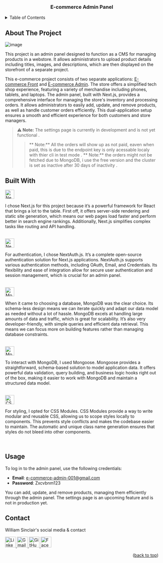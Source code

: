 <a name="readme-top"></a>

<!-- PROJECT LOGO -->
<br />
<h3 align="center">E-commerce Admin Panel</h3>

<!-- TABLE OF CONTENTS -->
<details>
  <summary>Table of Contents</summary>
  <ol>
    <li>
      <a href="#about-the-project">About The Project</a>
      <ul>
        <li><a href="#built-with">Built With</a></li>
      </ul>
    </li>
    <li><a href="#usage">Usage</a></li>
    <li><a href="#contact">Contact</a></li>
    <li><a href="#acknowledgments">Acknowledgments</a></li>
  </ol>
</details>

<!-- ABOUT THE PROJECT -->

## About The Project
![image](https://github.com/Willi0t/ecommerce-admin/assets/113394429/0fdee739-b174-4f13-a86a-46647f7f317b)


This project is an admin panel designed to function as a CMS for managing products in a webstore. It allows administrators to upload product details including titles, images, and descriptions, which are then displayed on the storefront of a separate project.

This e-commerce project consists of two separate applications: [E-commerce Front](https://github.com/Willi0t/ecommerce-front) and [E-commerce Admin](https://github.com/Willi0t/ecommerce-admin). The store offers a simplified tech shop experience, featuring a variety of merchandise including phones, tablets, and laptops. The admin panel, built with Next.js, provides a comprehensive interface for managing the store's inventory and processing orders. It allows administrators to easily add, update, and remove products, as well as handle customer orders efficiently. This dual-application setup ensures a smooth and efficient experience for both customers and store managers.

> **⚠️ Note:** The settings page is currently in development and is not yet functional .
> > ** Note:** All the orders will show up as not paid, eaven when paid, this is due to the endpoint key is only acessable localy with thier cli in test mode .
> > ** Note:** the orders might not be fetched due to MongoDB, i use the free version and the cluster is set as inactive after 30 days of inactivity .

## Built With

<a href="https://nextjs.org" target="_blank">
  <img src="https://img.shields.io/badge/nextjs-white?logo=nextdotjs&color=%2341444B" alt="Next.js Badge" style="width: auto; height: 30px;">
</a>

I chose Next.js for this project because it’s a powerful framework for React that brings a lot to the table. First off, it offers server-side rendering and static site generation, which means our web pages load faster and perform better in search engine rankings. Additionally, Next.js simplifies complex tasks like routing and API handling.

</br>

<a href="https://next-auth.js.org" target="_blank">
  <img src="https://img.shields.io/badge/Next%20Auth-white?logo=nextdotjs&color=%2341444B" alt="Next Auth Badge" style="width: auto; height: 30px;">
</a>

For authentication, I chose NextAuth.js. It’s a complete open-source authentication solution for Next.js applications. NextAuth.js supports various authentication methods, including OAuth, Email, and Credentials. Its flexibility and ease of integration allow for secure user authentication and session management, which is crucial for an admin panel.

</br>

<a href="https://www.mongodb.com" target="_blank">
  <img src="https://img.shields.io/badge/MongoDB-white?logo=mongodb&color=%23a8dea0" alt="MongoDB Badge" style="width: auto; height: 30px;">
</a>

When it came to choosing a database, MongoDB was the clear choice. Its schema-less design means we can iterate quickly and adapt our data model as needed without a lot of hassle. MongoDB excels at handling large amounts of data and traffic, which is great for scalability. It’s also very developer-friendly, with simple queries and efficient data retrieval. This means we can focus more on building features rather than managing database constraints.

</br>

<a href="https://mongoosejs.com" target="_blank">
  <img src="https://img.shields.io/badge/Mongoose-white?logo=mongodb&color=%23a8dea0" alt="MongoDB Badge" style="width: auto; height: 30px;">
</a>

To interact with MongoDB, I used Mongoose. Mongoose provides a straightforward, schema-based solution to model application data. It offers powerful data validation, query building, and business logic hooks right out of the box, making it easier to work with MongoDB and maintain a structured data model.

</br>


<a href="https://github.com/css-modules/css-modules" target="_blank">
  <img src="https://img.shields.io/badge/CSS%20Modules-white?logo=css3&color=%23ffdfba" alt="CSS Modules Badge" style="width: auto; height: 30px;">
</a>

For styling, I opted for CSS Modules. CSS Modules provide a way to write modular and reusable CSS, allowing us to scope styles locally to components. This prevents style conflicts and makes the codebase easier to maintain. The automatic and unique class name generation ensures that styles do not bleed into other components.

</br>


## Usage

To log in to the admin panel, use the following credentials:
- **Email**: e-commerce-admin-001@gmail.com
- **Password**: Zxcvbnm123

You can add, update, and remove products, managing them efficiently through the admin panel. The settings page is an upcoming feature and is not in production yet.

<!-- CONTACT -->

## Contact

William Sinclair's social media & contact

<a href="https://www.linkedin.com/in/william-sinclair-2bab18153/" target="_blank">
  <img src="https://img.shields.io/badge/linked%20in-white?logo=linkedin&color=%230762C8" alt="LinkedIn Badge" style="width: auto; height: 35px;">
</a>
<a href="mailto:William.sinclair92@gmail.com" target="_blank">
  <img src="https://img.shields.io/badge/Gmail-white?logo=gmail&color=%23e87066" alt="Gmail Badge" style="width: auto; height: 35px;">
</a>
<a href="https://github.com/Willi0t" target="_blank">
  <img src="https://img.shields.io/badge/GitHub-white?logo=github&color=%2341444B" alt="GitHub Badge" style="width: auto; height: 35px;">
</a>
<a href="https://www.facebook.com/the.rune.is.on.fire/" target="_blank">
  <img src="https://img.shields.io/badge/facebook-white?logo=facebook&color=%233b5998" alt="Facebook Badge" style="width: auto; height: 35px;">
</a>

<p align="right">(<a href="#readme-top">back to top</a>)</p>

</br>
</br>

